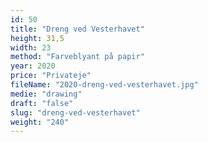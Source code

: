 ```yaml
---
id: 50
title: "Dreng ved Vesterhavet"
height: 31,5
width: 23
method: "Farveblyant på papir"
year: 2020
price: "Privateje"
fileName: "2020-dreng-ved-vesterhavet.jpg"
medie: "drawing"
draft: "false"
slug: "dreng-ved-vesterhavet"
weight: "240"
---
```

